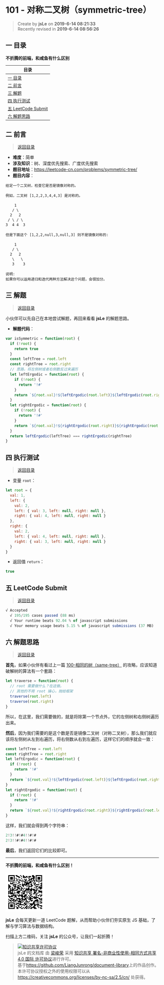 # 101 - 对称二叉树（symmetric-tree）

> Create by **jsLe** on **2019-6-14 08:21:33**  
> Recently revised in **2019-6-14 08:56:26**

## <a name="chapter-one" id="chapter-one">一 目录</a>

**不折腾的前端，和咸鱼有什么区别**

| 目录                                                                                             |
| ------------------------------------------------------------------------------------------------ |
| [一 目录](#chapter-one)                                                                          |
| <a name="catalog-chapter-two" id="catalog-chapter-two"></a>[二 前言](#chapter-two)               |
| <a name="catalog-chapter-three" id="catalog-chapter-three"></a>[三 解题](#chapter-three)         |
| <a name="catalog-chapter-four" id="catalog-chapter-four"></a>[四 执行测试](#chapter-four)        |
| <a name="catalog-chapter-five" id="catalog-chapter-five"></a>[五 LeetCode Submit](#chapter-five) |
| <a name="catalog-chapter-six" id="catalog-chapter-six"></a>[六 解题思路](#chapter-six)           |

## <a name="chapter-two" id="chapter-two">二 前言</a>

> [返回目录](#chapter-one)

- **难度**：简单
- **涉及知识**：树、深度优先搜索、广度优先搜索
- **题目地址**：https://leetcode-cn.com/problems/symmetric-tree/
- **题目内容**：

```
给定一个二叉树，检查它是否是镜像对称的。

例如，二叉树 [1,2,2,3,4,4,3] 是对称的。

    1
   / \
  2   2
 / \ / \
3  4 4  3

但是下面这个 [1,2,2,null,3,null,3] 则不是镜像对称的:

    1
   / \
  2   2
   \   \
   3    3

说明:
如果你可以运用递归和迭代两种方法解决这个问题，会很加分。
```

## <a name="chapter-three" id="chapter-three">三 解题</a>

> [返回目录](#chapter-one)

小伙伴可以先自己在本地尝试解题，再回来看看 **jsLe** 的解题思路。

- **解题代码**：

```js
var isSymmetric = function(root) {
  if (!root) {
    return true
  }
  const leftTree = root.left
  const rightTree = root.right
  // 思路，将左侧树或者右侧数反过来遍历
  let leftErgodic = function(root) {
    if (!root) {
      return '!#'
    }
    return `${root.val}!${leftErgodic(root.left)}${leftErgodic(root.right)}`
  }
  let rightErgodic = function(root) {
    if (!root) {
      return '!#'
    }
    return `${root.val}!${rightErgodic(root.right)}${rightErgodic(root.left)}`
  }
  return leftErgodic(leftTree) === rightErgodic(rightTree)
}
```

## <a name="chapter-four" id="chapter-four">四 执行测试</a>

> [返回目录](#chapter-one)

- 变量 `root`：

```js
let root = {
  val: 1,
  left: {
    val: 2,
    left: { val: 3, left: null, right: null },
    right: { val: 4, left: null, right: null }
  },
  right: {
    val: 2,
    left: { val: 4, left: null, right: null },
    right: { val: 3, left: null, right: null }
  }
}
```

- 返回值 `return`：

```js
true
```

## <a name="chapter-five" id="chapter-five">五 LeetCode Submit</a>

> [返回目录](#chapter-one)

```js
√ Accepted
  √ 195/195 cases passed (88 ms)
  √ Your runtime beats 92.04 % of javascript submissions
  √ Your memory usage beats 5.15 % of javascript submissions (37 MB)
```

## <a name="chapter-six" id="chapter-six">六 解题思路</a>

> [返回目录](#chapter-one)

**首先**，如果小伙伴有看过上一篇 [100-相同的树（same-tree）](https://github.com/LiangJunrong/document-library/blob/master/other-library/LeetCode/easy/100-%E7%9B%B8%E5%90%8C%E7%9A%84%E6%A0%91%EF%BC%88same-tree%EF%BC%89.md) 的攻略，应该知道破解树的算法有一个套路：

```js
let traverse = function(root) {
  // root 需要做什么？在这做。
  // 其他的不用 root 操心，抛给框架
  traverse(root.left)
  traverse(root.right)
}
```

所以，在这里，我们需要做的，就是将除第一个节点外，它的左侧树和右侧树遍历出来。

**然后**，因为我们需要的是这个数是否是镜像二叉树（对称二叉树），那么我们就应该将左侧树从左到右遍历，将右侧数从右到左遍历，这样它们的顺序就会一致：

```js
const leftTree = root.left
const rightTree = root.right
let leftErgodic = function(root) {
  if (!root) {
    return '!#'
  }
  return `${root.val}!${leftErgodic(root.left)}${leftErgodic(root.right)}`
}
let rightErgodic = function(root) {
  if (!root) {
    return '!#'
  }
  return `${root.val}!${rightErgodic(root.right)}${rightErgodic(root.left)}`
}
```

这样，我们就会得到两个字符串：

```js
2!3!!#!#4!!#!#
2!3!!#!#4!!#!#
```

**最后**，我们返回它们的比较即可。

---

**不折腾的前端，和咸鱼有什么区别！**

![图](../../../public-repertory/img/z-small-wechat-public-address.jpg)

**jsLe** 会每天更新一道 LeetCode 题解，从而帮助小伙伴们夯实原生 JS 基础，了解与学习算法与数据结构。

扫描上方二维码，关注 **jsLe** 的公众号，让我们一起折腾！

> <a rel="license" href="http://creativecommons.org/licenses/by-nc-sa/4.0/"><img alt="知识共享许可协议" style="border-width:0" src="https://i.creativecommons.org/l/by-nc-sa/4.0/88x31.png" /></a><br /><span xmlns:dct="http://purl.org/dc/terms/" property="dct:title">jsLe 的文档库</span> 由 <a xmlns:cc="http://creativecommons.org/ns#" href="https://github.com/LiangJunrong/document-library" property="cc:attributionName" rel="cc:attributionURL">梁峻荣</a> 采用 <a rel="license" href="http://creativecommons.org/licenses/by-nc-sa/4.0/">知识共享 署名-非商业性使用-相同方式共享 4.0 国际 许可协议</a>进行许可。<br />基于<a xmlns:dct="http://purl.org/dc/terms/" href="https://github.com/LiangJunrong/document-library" rel="dct:source">https://github.com/LiangJunrong/document-library</a>上的作品创作。<br />本许可协议授权之外的使用权限可以从 <a xmlns:cc="http://creativecommons.org/ns#" href="https://creativecommons.org/licenses/by-nc-sa/2.5/cn/" rel="cc:morePermissions">https://creativecommons.org/licenses/by-nc-sa/2.5/cn/</a> 处获得。
